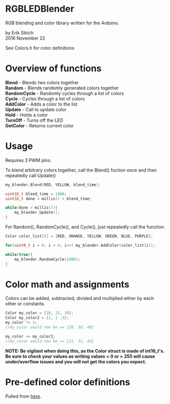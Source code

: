 RGBLEDBlender
=====================
RGB blending and color library written for the Arduino.

by Erik Sikich  
2016 November 22  

See Colors.h for color definitions  


Overview of functions
=====================
**Blend**       - Blends two colors together  
**Random**      - Blends randomly generated colors together  
**RandomCycle** - Randomly cycles through a list of colors  
**Cycle**       - Cycles through a list of colors  
**AddColor**    - Adds a color to the list  
**Update**      - Call to update color  
**Hold**        - Holds a color  
**TurnOff**     - Turns off the LED  
**GetColor**   - Returns current color

Usage
=====================
Requires 3 PWM pins.

To blend arbitrary colors together, call the Blend() fuction once and then repeatedly call Update()

```C++
my_blender.Blend(RED, YELLOW, blend_time);

uint32_t blend_time = 1000;
uint32_t done = millis() + blend_time;

while(done > millis()){
    my_blender.Update();
}
```

For Random(), RandomCycle(), and Cycle(), just repeatedly call the function.


```C++
Color color_list[6] = {RED, ORANGE, YELLOW, GREEN, BLUE, PURPLE};

for(uint8_t i = 0; i < 6; i++) my_blender.AddColor(color_list[i]);

while(true){
    my_blender.RandomCycle(1000);
}
```

Color math and assignments
=====================
Colors can be added, subtracted, divided and multiplied either by each other or constants.

```C++
Color my_color = {10, 15, 20};
Color my_color2 = {1, 2 ,3};
my_color *= 2;
//my_color would now be == {20, 30, 40}

my_color += my_color2;
//my_color would now be == {21, 32, 43}
```
**NOTE:  Be vigilant when doing this, as the Color struct is made of int16_t's.
Be sure to check your values as writing values < 0 or > 255 will cause under/overflow issues and you will not get the colors you expect.**


Pre-defined color definitions
=====================
Pulled from [here](http://www.rapidtables.com/web/color/RGB_Color.htm).